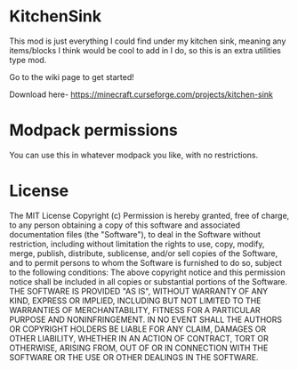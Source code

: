 # KitchenSink
This mod is just everything I could find under my kitchen sink, meaning any items/blocks I think would be cool to add in I do, so this is an extra utilities type mod.

Go to the wiki page to get started!    

Download here- https://minecraft.curseforge.com/projects/kitchen-sink

# Modpack permissions
You can use this in whatever modpack you like, with no restrictions.

# License
The MIT License Copyright (c) <year> <copyright holders> Permission is hereby granted, free of charge, to any person obtaining a copy of this software and associated documentation files (the "Software"), to deal in the Software without restriction, including without limitation the rights to use, copy, modify, merge, publish, distribute, sublicense, and/or sell copies of the Software, and to permit persons to whom the Software is furnished to do so, subject to the following conditions: The above copyright notice and this permission notice shall be included in all copies or substantial portions of the Software. THE SOFTWARE IS PROVIDED "AS IS", WITHOUT WARRANTY OF ANY KIND, EXPRESS OR IMPLIED, INCLUDING BUT NOT LIMITED TO THE WARRANTIES OF MERCHANTABILITY, FITNESS FOR A PARTICULAR PURPOSE AND NONINFRINGEMENT. IN NO EVENT SHALL THE AUTHORS OR COPYRIGHT HOLDERS BE LIABLE FOR ANY CLAIM, DAMAGES OR OTHER LIABILITY, WHETHER IN AN ACTION OF CONTRACT, TORT OR OTHERWISE, ARISING FROM, OUT OF OR IN CONNECTION WITH THE SOFTWARE OR THE USE OR OTHER DEALINGS IN THE SOFTWARE.
